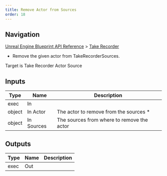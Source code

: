 ```yaml
---
title: Remove Actor from Sources
order: 18
---
```

## Navigation

[Unreal Engine Blueprint API Reference](https://dev.epicgames.com/documentation/en-us/unreal-engine/BlueprintAPI) > [Take Recorder](https://dev.epicgames.com/documentation/en-us/unreal-engine/BlueprintAPI/TakeRecorder)

- Remove the given actor from TakeRecorderSources.

Target is Take Recorder Actor Source

## Inputs

| Type | Name | Description |
| --- | --- | --- |
| exec | In |  |
| object | In Actor | The actor to remove from the sources * |
| object | In Sources | The sources from where to remove the actor |

## Outputs

| Type | Name | Description |
| --- | --- | --- |
| exec | Out |  |
